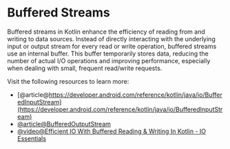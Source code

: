 # Buffered Streams

Buffered streams in Kotlin enhance the efficiency of reading from and writing to data sources. Instead of directly interacting with the underlying input or output stream for every read or write operation, buffered streams use an internal buffer. This buffer temporarily stores data, reducing the number of actual I/O operations and improving performance, especially when dealing with small, frequent read/write requests.

Visit the following resources to learn more:

- [@article@https://developer.android.com/reference/kotlin/java/io/BufferedInputStream](https://developer.android.com/reference/kotlin/java/io/BufferedInputStream)
- [@article@BufferedOutputStream](https://developer.android.com/reference/kotlin/java/io/BufferedOutputStream)
- [@video@Efficient IO With Buffered Reading & Writing In Kotlin - IO Essentials](https://www.youtube.com/watch?v=GFo5KPaY-zU)